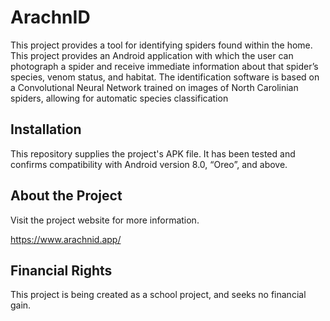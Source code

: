 # ArachnID

This project provides a tool for identifying spiders found within the home. This project provides an Android application with which the user can photograph a spider and receive immediate information about that spider’s species, venom status, and habitat. The identification software is based on a Convolutional Neural Network trained on images of North Carolinian spiders, allowing for automatic species classification

## Installation

This repository supplies the project's APK file. It has been tested and confirms compatibility with Android version 8.0, “Oreo”, and above.

## About the Project

Visit the project website for more information.

https://www.arachnid.app/

## Financial Rights
This project is being created as a school project, and seeks no financial gain.
